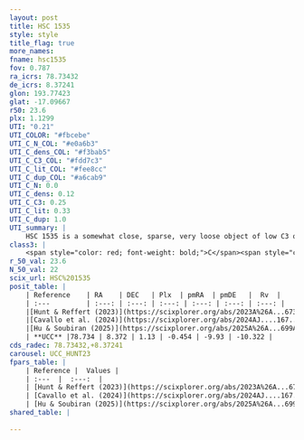 ```yaml
---
layout: post
title: HSC 1535
style: style
title_flag: true
more_names: 
fname: hsc1535
fov: 0.787
ra_icrs: 78.73432
de_icrs: 8.37241
glon: 193.77423
glat: -17.09667
r50: 23.6
plx: 1.1299
UTI: "0.21"
UTI_COLOR: "#fbcebe"
UTI_C_N_COL: "#e0a6b3"
UTI_C_dens_COL: "#f3bab5"
UTI_C_C3_COL: "#fdd7c3"
UTI_C_lit_COL: "#fee8cc"
UTI_C_dup_COL: "#a6cab9"
UTI_C_N: 0.0
UTI_C_dens: 0.12
UTI_C_C3: 0.25
UTI_C_lit: 0.33
UTI_C_dup: 1.0
UTI_summary: |
    HSC 1535 is a somewhat close, sparse, very loose object of low C3 quality. It was recently reported in the literature.<br><br><span style="color: #99180f; font-weight: bold;">Warning: </span>contains less than 25 stars with <i>P>0.5</i> estimated.
class3: |
    <span style="color: red; font-weight: bold;">C</span><span style="color: red; font-weight: bold;">C</span>
r_50_val: 23.6
N_50_val: 22
scix_url: HSC%201535
posit_table: |
    | Reference    | RA    | DEC   | Plx  | pmRA  | pmDE   |  Rv  |
    | :---         | :---: | :---: | :---: | :---: | :---: | :---: |
    |[Hunt & Reffert (2023)](https://scixplorer.org/abs/2023A%26A...673A.114H) | 78.723 | 8.343 | 1.138 | -0.521 | -10.021 | -10.229 |
    |[Cavallo et al. (2024)](https://scixplorer.org/abs/2024AJ....167...12C) | 78.54 | 8.475 | 1.146 | -- | -- | -- |
    |[Hu & Soubiran (2025)](https://scixplorer.org/abs/2025A%26A...699A.246H) | 78.54 | 8.476 | -- | -- | -- | -- |
    | **UCC** |78.734 | 8.372 | 1.13 | -0.454 | -9.93 | -10.322 | 
cds_radec: 78.73432,+8.37241
carousel: UCC_HUNT23
fpars_table: |
    | Reference |  Values |
    | :---  |  :---:  |
    | [Hunt & Reffert (2023)](https://scixplorer.org/abs/2023A%26A...673A.114H) | `AV50=0.5, diffAV50=0.993, MOD50=9.539, logAge50=9.644` |
    | [Cavallo et al. (2024)](https://scixplorer.org/abs/2024AJ....167...12C) | `AV50=0.44, dMod50=9.99, logAge50=9.85, [Fe/H]50=0.11` |
    | [Hu & Soubiran (2025)](https://scixplorer.org/abs/2025A%26A...699A.246H) | `MA22=-0.16, MA23f=-0.16, MZ23=-0.14, MK24=-0.19, MF24=-0.14` |
shared_table: |
    
---
```

